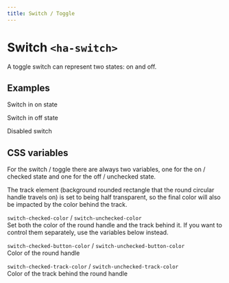```yaml
---
title: Switch / Toggle
---
```


<style>
  ha-switch {
    display: block;
  }
</style>

# Switch `<ha-switch>`

A toggle switch can represent two states: on and off.

## Examples

Switch in on state
<ha-switch checked></ha-switch>

Switch in off state
<ha-switch></ha-switch>

Disabled switch
<ha-switch disabled></ha-switch>

## CSS variables

For the switch / toggle there are always two variables, one for the on / checked state and one for the off / unchecked state.

The track element (background rounded rectangle that the round circular handle travels on) is set to being half transparent, so the final color will also be impacted by the color behind the track.

`switch-checked-color` / `switch-unchecked-color`  
Set both the color of the round handle and the track behind it. If you want to control them separately, use the variables below instead.

`switch-checked-button-color` / `switch-unchecked-button-color`  
Color of the round handle

`switch-checked-track-color` / `switch-unchecked-track-color`  
Color of the track behind the round handle
